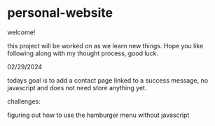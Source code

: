 # personal-website

welcome!

this project will be worked on as we learn new things. Hope you like following along with my thought process, good luck.

02/29/2024

todays goal is to add a contact page linked to a success message, no javascript and does not need store anything yet.

challenges:

figuring out how to use the hamburger menu without javascript



